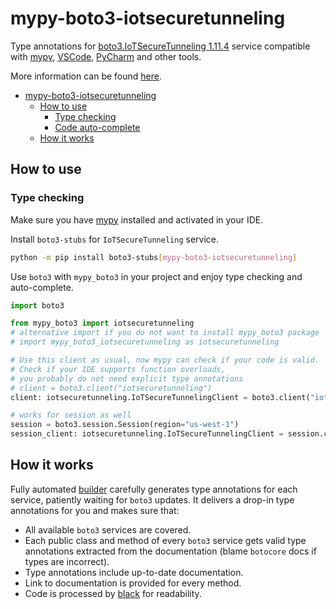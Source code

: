 # mypy-boto3-iotsecuretunneling

Type annotations for
[boto3.IoTSecureTunneling 1.11.4](https://boto3.amazonaws.com/v1/documentation/api/1.11.4/reference/services/iotsecuretunneling.html#IoTSecureTunneling) service
compatible with [mypy](https://github.com/python/mypy), [VSCode](https://code.visualstudio.com/),
[PyCharm](https://www.jetbrains.com/pycharm/) and other tools.

More information can be found [here](https://vemel.github.io/mypy_boto3/).

- [mypy-boto3-iotsecuretunneling](#mypy-boto3-iotsecuretunneling)
  - [How to use](#how-to-use)
    - [Type checking](#type-checking)
    - [Code auto-complete](#code-auto-complete)
  - [How it works](#how-it-works)

## How to use

### Type checking

Make sure you have [mypy](https://github.com/python/mypy) installed and activated in your IDE.

Install `boto3-stubs` for `IoTSecureTunneling` service.

```bash
python -m pip install boto3-stubs[mypy-boto3-iotsecuretunneling]
```

Use `boto3` with `mypy_boto3` in your project and enjoy type checking and auto-complete.

```python
import boto3

from mypy_boto3 import iotsecuretunneling
# alternative import if you do not want to install mypy_boto3 package
# import mypy_boto3_iotsecuretunneling as iotsecuretunneling

# Use this client as usual, now mypy can check if your code is valid.
# Check if your IDE supports function overloads,
# you probably do not need explicit type annotations
# client = boto3.client("iotsecuretunneling")
client: iotsecuretunneling.IoTSecureTunnelingClient = boto3.client("iotsecuretunneling")

# works for session as well
session = boto3.session.Session(region="us-west-1")
session_client: iotsecuretunneling.IoTSecureTunnelingClient = session.client("iotsecuretunneling")

```

## How it works

Fully automated [builder](https://github.com/vemel/mypy_boto3) carefully generates
type annotations for each service, patiently waiting for `boto3` updates. It delivers
a drop-in type annotations for you and makes sure that:

- All available `boto3` services are covered.
- Each public class and method of every `boto3` service gets valid type annotations
  extracted from the documentation (blame `botocore` docs if types are incorrect).
- Type annotations include up-to-date documentation.
- Link to documentation is provided for every method.
- Code is processed by [black](https://github.com/psf/black) for readability.